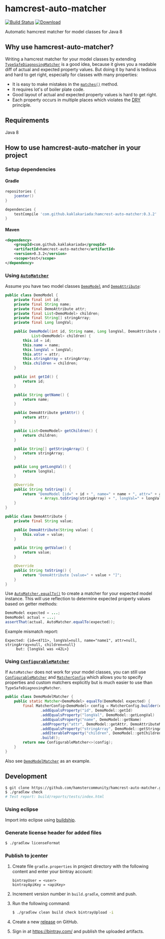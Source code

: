 # hamcrest-auto-matcher

[![Build Status](https://travis-ci.org/hamstercommunity/hamcrest-auto-matcher.svg?branch=master)](https://travis-ci.org/hamstercommunity/hamcrest-auto-matcher)
[![Download](https://api.bintray.com/packages/kaklakariada/maven/hamcrest-auto-matcher/images/download.svg)](https://bintray.com/kaklakariada/maven/hamcrest-auto-matcher/_latestVersion)

Automatic hamcrest matcher for model classes for Java 8

## Why use hamcrest-auto-matcher?

Writing a hamcrest matcher for your model classes by extending [`TypeSafeDiagnosingMatcher`](http://hamcrest.org/JavaHamcrest/javadoc/1.3/org/hamcrest/TypeSafeDiagnosingMatcher.html) is a good idea, because it gives you a readable diff of actual and expected property values. But doing it by hand is tedious and hard to get right, especially for classes with many properties:
* It is easy to make mistakes in the [`matches()`](http://hamcrest.org/JavaHamcrest/javadoc/1.3/org/hamcrest/TypeSafeDiagnosingMatcher.html#matches%28java.lang.Object%29) method.
* It requires lot's of boiler plate code.
* Good layout of actual and expected property values is hard to get right.
* Each property occurs in multiple places which violates the [DRY](https://en.wikipedia.org/wiki/Don't_repeat_yourself) principle.

## Requirements

Java 8

## How to use hamcrest-auto-matcher in your project

### Setup dependencies

#### Gradle
```groovy
repositories {
    jcenter()
}

dependencies {
    testCompile 'com.github.kaklakariada:hamcrest-auto-matcher:0.3.2'
}
```

#### Maven
```xml
<dependency>
    <groupId>com.github.kaklakariada</groupId>
    <artifactId>hamcrest-auto-matcher</artifactId>
    <version>0.3.2</version>
    <scope>test</scope>
</dependency>
```

### Using [`AutoMatcher`](src/main/java/com/github/hamstercommunity/matcher/auto/AutoMatcher.java)

Assume you have two model classes [`DemoModel`](src/test/java/com/github/hamstercommunity/matcher/model/DemoModel.java) and [`DemoAttribute`](src/test/java/com/github/hamstercommunity/matcher/model/DemoAttribute.java):

```java
public class DemoModel {
    private final int id;
    private final String name;
    private final DemoAttribute attr;
    private final List<DemoModel> children;
    private final String[] stringArray;
    private final Long longVal;

    public DemoModel(int id, String name, Long longVal, DemoAttribute attr, String[] stringArray,
            List<DemoModel> children) {
        this.id = id;
        this.name = name;
        this.longVal = longVal;
        this.attr = attr;
        this.stringArray = stringArray;
        this.children = children;
    }

    public int getId() {
        return id;
    }

    public String getName() {
        return name;
    }

    public DemoAttribute getAttr() {
        return attr;
    }

    public List<DemoModel> getChildren() {
        return children;
    }

    public String[] getStringArray() {
        return stringArray;
    }

    public Long getLongVal() {
        return longVal;
    }

    @Override
    public String toString() {
        return "DemoModel [id=" + id + ", name=" + name + ", attr=" + attr + ", children=" + children + ", stringArray="
                + Arrays.toString(stringArray) + ", longVal=" + longVal + "]";
    }
}

public class DemoAttribute {
    private final String value;

    public DemoAttribute(String value) {
        this.value = value;
    }

    public String getValue() {
        return value;
    }

    @Override
    public String toString() {
        return "DemoAttribute [value=" + value + "]";
    }
}
```

Use [`AutoMatcher.equalTo()`](src/main/java/com/github/hamstercommunity/matcher/auto/AutoMatcher.java) to create a matcher for your expected model instance. This will use reflection to determine expected property values based on getter methods:

```java
DemoModel expected = ...;
DemoModel actual = ...;
assertThat(actual, AutoMatcher.equalTo(expected));
```

Example mismatch report:
```
Expected: {id=<4711>, longVal=null, name="name1", attr=null, stringArray=null, children=null}
     but: {longVal was <42L>}
```

### Using [`ConfigurableMatcher`](src/main/java/com/github/hamstercommunity/matcher/config/ConfigurableMatcher.java)
If `AutoMatcher` does not work for your model classes, you can still use [`ConfigurableMatcher`](src/main/java/com/github/hamstercommunity/matcher/config/ConfigurableMatcher.java) and [`MatcherConfig`](src/main/java/com/github/hamstercommunity/matcher/config/MatcherConfig.java) which allows you to specify properties and custom matchers explicitly but is much easier to use than `TypeSafeDiagnosingMatcher`.

```java
public class DemoModelMatcher {
    public static Matcher<DemoModel> equalTo(DemoModel expected) {
        final MatcherConfig<DemoModel> config = MatcherConfig.builder(expected)
                .addEqualsProperty("id", DemoModel::getId)
                .addEqualsProperty("longVal", DemoModel::getLongVal)
                .addEqualsProperty("name", DemoModel::getName)
                .addProperty("attr", DemoModel::getAttr, DemoAttributeMatcher::equalTo)
                .addEqualsProperty("stringArray", DemoModel::getStringArray)
                .addIterableProperty("children", DemoModel::getChildren, DemoModelMatcher::equalTo)
                .build();
        return new ConfigurableMatcher<>(config);
    }
}
```
Also see [`DemoModelMatcher`](src/test/java/com/github/hamstercommunity/matcher/model/DemoModelMatcher.java) as an example.

## Development

```bash
$ git clone https://github.com/hamstercommunity/hamcrest-auto-matcher.git
$ ./gradlew check
# Test report: build/reports/tests/index.html
```

### Using eclipse

Import into eclipse using [buildship](https://projects.eclipse.org/projects/tools.buildship).

### Generate license header for added files

```bash
$ ./gradlew licenseFormat
```

### Publish to jcenter

1. Create file `gradle.properties` in project directory with the following content and enter your bintray account:

    ```properties
    bintrayUser = <user>
    bintrayApiKey = <apiKey>
    ```

2. Increment version number in `build.gradle`, commit and push.
3. Run the following command:

    ```bash
    $ ./gradlew clean build check bintrayUpload -i
    ```

4. Create a new [release](https://github.com/hamstercommunity/hamcrest-auto-matcher/releases) on GitHub.
5. Sign in at https://bintray.com/ and publish the uploaded artifacts.
